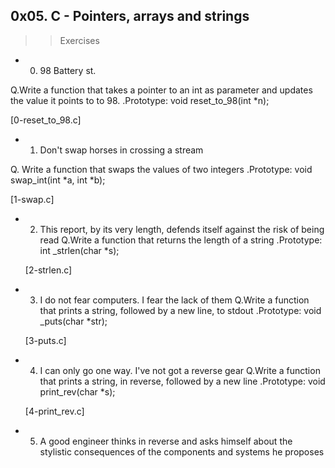 ## 0x05. C - Pointers, arrays and strings

>> Exercises

* 0. 98 Battery st.

 Q.Write a function that takes a pointer to an int as parameter and updates the value it points to to 98.
    .Prototype: void reset_to_98(int *n);
   
   [0-reset_to_98.c]

* 1. Don't swap horses in crossing a stream

 Q. Write a function that swaps the values of two integers
    .Prototype: void swap_int(int *a, int *b);
   
   [1-swap.c]

* 2. This report, by its very length, defends itself against the risk of being read
 Q.Write a function that returns the length of a string
     .Prototype: int _strlen(char *s);

   [2-strlen.c]

* 3. I do not fear computers. I fear the lack of them
 Q.Write a function that prints a string, followed by a new line, to stdout
     .Prototype: void _puts(char *str);

   [3-puts.c]

* 4. I can only go one way. I've not got a reverse gear
 Q.Write a function that prints a string, in reverse, followed by a new line
     .Prototype: void print_rev(char *s);

   [4-print_rev.c]

* 5. A good engineer thinks in reverse and asks himself about the stylistic consequences of the components and systems he proposes
